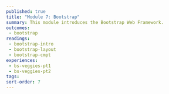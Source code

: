 ```yaml
---
published: true
title: "Module 7: Bootstrap"
summary: This module introduces the Bootstrap Web Framework.
outcomes:
 - bootstrap
readings:
 - bootstrap-intro
 - bootstrap-layout
 - bootstrap-cmpt
experiences:
 - bs-veggies-pt1
 - bs-veggies-pt2
tags:
sort-order: 7
---
```

